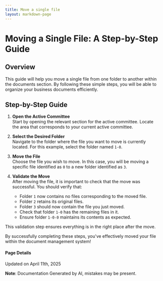```yaml
---
title: Move a single file
layout: markdown-page
---
```

# Moving a Single File: A Step-by-Step Guide

## Overview
This guide will help you move a single file from one folder to another within the documents section. By following these simple steps, you will be able to organize your business documents efficiently.

## Step-by-Step Guide

1. **Open the Active Committee**  
   Start by opening the relevant section for the active committee. Locate the area that corresponds to your current active committee.

   

2. **Select the Desired Folder**  
   Navigate to the folder where the file you want to move is currently located. For this example, select the folder named `1-0`.

   

3. **Move the File**  
   Choose the file you wish to move. In this case, you will be moving a specific file identified as `0` to a new folder identified as `3`. 

   

4. **Validate the Move**  
   After moving the file, it is important to check that the move was successful. You should verify that:
   - Folder `1` now contains no files corresponding to the moved file.
   - Folder `2` retains its original files.
   - Folder `3` should now contain the file you just moved.
   - Check that folder `1-0` has the remaining files in it.
   - Ensure folder `1-0-0` maintains its contents as expected.
  
This validation step ensures everything is in the right place after the move.

   

By successfully completing these steps, you've effectively moved your file within the document management system!

#### Page Details
Updated on April 11th, 2025

**Note**: Documentation Generated by AI, mistakes may be present.